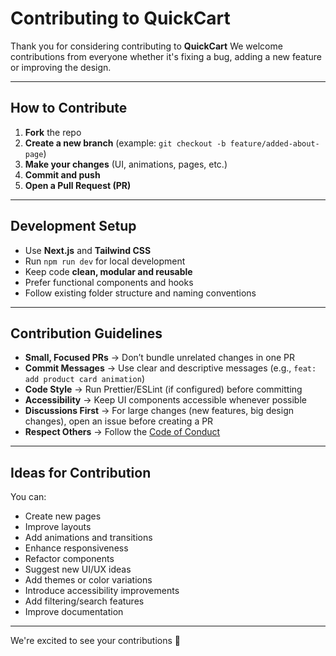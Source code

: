 # Contributing to QuickCart

Thank you for considering contributing to **QuickCart** 
We welcome contributions from everyone whether it's fixing a bug, adding a new feature or improving the design.

---

## How to Contribute

1. **Fork** the repo
2. **Create a new branch** (example: `git checkout -b feature/added-about-page`)
3. **Make your changes** (UI, animations, pages, etc.)
4. **Commit and push**
5. **Open a Pull Request (PR)**

---

## Development Setup

- Use **Next.js** and **Tailwind CSS**
- Run `npm run dev` for local development
- Keep code **clean, modular and reusable**
- Prefer functional components and hooks
- Follow existing folder structure and naming conventions

---

## Contribution Guidelines

- **Small, Focused PRs** → Don’t bundle unrelated changes in one PR  
- **Commit Messages** → Use clear and descriptive messages (e.g., `feat: add product card animation`)  
- **Code Style** → Run Prettier/ESLint (if configured) before committing  
- **Accessibility** → Keep UI components accessible whenever possible  
- **Discussions First** → For large changes (new features, big design changes), open an issue before creating a PR  
- **Respect Others** → Follow the [Code of Conduct](./CODE_OF_CONDUCT.md)  

---

## Ideas for Contribution

You can:
- Create new pages
- Improve layouts
- Add animations and transitions
- Enhance responsiveness
- Refactor components
- Suggest new UI/UX ideas
- Add themes or color variations
- Introduce accessibility improvements
- Add filtering/search features
- Improve documentation

---

We're excited to see your contributions 🚀